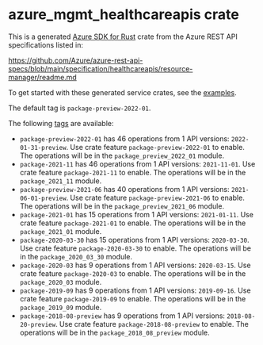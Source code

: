 # azure_mgmt_healthcareapis crate

This is a generated [Azure SDK for Rust](https://github.com/Azure/azure-sdk-for-rust) crate from the Azure REST API specifications listed in:

https://github.com/Azure/azure-rest-api-specs/blob/main/specification/healthcareapis/resource-manager/readme.md

To get started with these generated service crates, see the [examples](https://github.com/Azure/azure-sdk-for-rust/blob/main/services/README.md#examples).

The default tag is `package-preview-2022-01`.

The following [tags](https://github.com/Azure/azure-sdk-for-rust/blob/main/services/tags.md) are available:

- `package-preview-2022-01` has 46 operations from 1 API versions: `2022-01-31-preview`. Use crate feature `package-preview-2022-01` to enable. The operations will be in the `package_preview_2022_01` module.
- `package-2021-11` has 46 operations from 1 API versions: `2021-11-01`. Use crate feature `package-2021-11` to enable. The operations will be in the `package_2021_11` module.
- `package-preview-2021-06` has 40 operations from 1 API versions: `2021-06-01-preview`. Use crate feature `package-preview-2021-06` to enable. The operations will be in the `package_preview_2021_06` module.
- `package-2021-01` has 15 operations from 1 API versions: `2021-01-11`. Use crate feature `package-2021-01` to enable. The operations will be in the `package_2021_01` module.
- `package-2020-03-30` has 15 operations from 1 API versions: `2020-03-30`. Use crate feature `package-2020-03-30` to enable. The operations will be in the `package_2020_03_30` module.
- `package-2020-03` has 9 operations from 1 API versions: `2020-03-15`. Use crate feature `package-2020-03` to enable. The operations will be in the `package_2020_03` module.
- `package-2019-09` has 9 operations from 1 API versions: `2019-09-16`. Use crate feature `package-2019-09` to enable. The operations will be in the `package_2019_09` module.
- `package-2018-08-preview` has 9 operations from 1 API versions: `2018-08-20-preview`. Use crate feature `package-2018-08-preview` to enable. The operations will be in the `package_2018_08_preview` module.